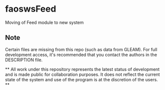 # faoswsFeed 

Moving of Feed module to new system

## Note

Certain files are  missing from this repo (such as data from GLEAM). For full 
development access, it's recommended that you contact the authors in
the DESCRIPTION file.

** All work under this repository represents the latest status of development 
and is made public for collaboration purposes. It does not reflect the current 
state of the system and use of the program is at the discretion of the users. **